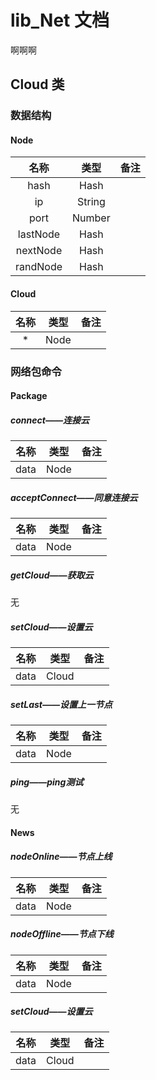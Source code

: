 # lib_Net 文档

啊啊啊

## Cloud 类

### 数据结构

#### Node

|    名称    |   类型   |  备注  |
| :------: | :----: | :--: |
|   hash   |  Hash  |      |
|    ip    | String |      |
|   port   | Number |      |
| lastNode |  Hash  |      |
| nextNode |  Hash  |      |
| randNode |  Hash  |      |

#### Cloud

|  名称  |  类型  |  备注  |
| :--: | :--: | :--: |
|  *   | Node |      |

### 网络包命令

#### Package

##### connect——连接云

|  名称  |  类型  |  备注  |
| :--: | :--: | :--: |
| data | Node |      |

##### acceptConnect——同意连接云

|  名称  |  类型  |  备注  |
| :--: | :--: | :--: |
| data | Node |      |

##### getCloud——获取云

无

##### setCloud——设置云

|  名称  |  类型   |  备注  |
| :--: | :---: | :--: |
| data | Cloud |      |

##### setLast——设置上一节点

|  名称  |  类型  |  备注  |
| :--: | :--: | :--: |
| data | Node |      |

##### ping——ping测试

无

#### News

##### nodeOnline——节点上线

|  名称  |  类型  |  备注  |
| :--: | :--: | :--: |
| data | Node |      |

##### nodeOffline——节点下线

|  名称  |  类型  |  备注  |
| :--: | :--: | :--: |
| data | Node |      |

##### setCloud——设置云

|  名称  |  类型   |  备注  |
| :--: | :---: | :--: |
| data | Cloud |      |
